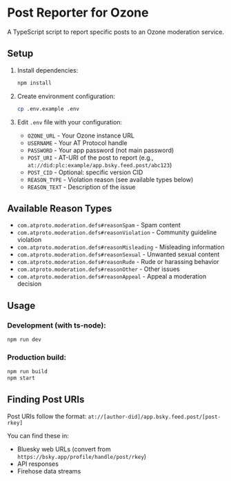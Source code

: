 # Post Reporter for Ozone

A TypeScript script to report specific posts to an Ozone moderation service.

## Setup

1. Install dependencies:

   ```bash
   npm install
   ```

2. Create environment configuration:

   ```bash
   cp .env.example .env
   ```

3. Edit `.env` file with your configuration:
   - `OZONE_URL` - Your Ozone instance URL
   - `USERNAME` - Your AT Protocol handle  
   - `PASSWORD` - Your app password (not main password)
   - `POST_URI` - AT-URI of the post to report (e.g., `at://did:plc:example/app.bsky.feed.post/abc123`)
   - `POST_CID` - Optional: specific version CID
   - `REASON_TYPE` - Violation reason (see available types below)
   - `REASON_TEXT` - Description of the issue

## Available Reason Types

- `com.atproto.moderation.defs#reasonSpam` - Spam content
- `com.atproto.moderation.defs#reasonViolation` - Community guideline violation
- `com.atproto.moderation.defs#reasonMisleading` - Misleading information
- `com.atproto.moderation.defs#reasonSexual` - Unwanted sexual content
- `com.atproto.moderation.defs#reasonRude` - Rude or harassing behavior
- `com.atproto.moderation.defs#reasonOther` - Other issues
- `com.atproto.moderation.defs#reasonAppeal` - Appeal a moderation decision

## Usage

### Development (with ts-node):
```bash
npm run dev
```

### Production build:
```bash
npm run build
npm start
```

## Finding Post URIs

Post URIs follow the format: `at://[author-did]/app.bsky.feed.post/[post-rkey]`

You can find these in:
- Bluesky web URLs (convert from `https://bsky.app/profile/handle/post/rkey`)
- API responses
- Firehose data streams
